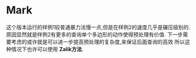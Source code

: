 # Mark
这个版本运行的样例1较普通暴力法慢一点,但是在样例2的速度几乎是碾压级别的.
原因显然就是样例2有更多的查询单个多边形的动作使得预处理有价值.
下一步需要考虑的或许就是可以进一步提高预处理的复杂度,来保证后面查询的高效
所以这种情况下也许可以使用  **Zalik方法**.
